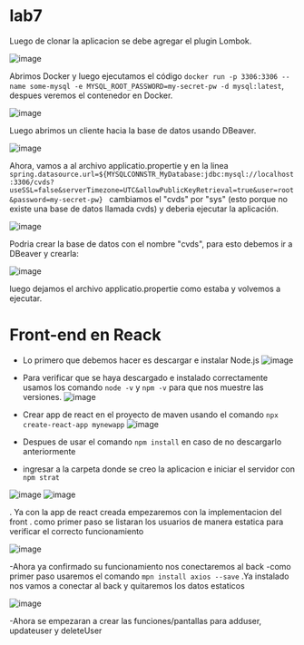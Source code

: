 # lab7

Luego de clonar la aplicacion se debe agregar el plugin Lombok.

![image](https://github.com/Mauricio-A-Monroy/lab7/assets/111905757/c6741201-3665-489f-be54-407ce089be16)

Abrimos Docker y luego ejecutamos el código `docker run -p 3306:3306 --name some-mysql -e MYSQL_ROOT_PASSWORD=my-secret-pw -d mysql:latest`, despues veremos el contenedor en Docker.

![image](https://github.com/Mauricio-A-Monroy/lab7/assets/111905757/b13e9021-a5cd-422a-8346-92c6c88bcfed)

Luego abrimos un cliente hacia la base de datos usando DBeaver.

![image](https://github.com/Mauricio-A-Monroy/lab7/assets/111905757/1c851ede-90a9-4d4b-91e2-a1873a086442)

Ahora, vamos a al archivo applicatio.propertie y en la linea `spring.datasource.url=${MYSQLCONNSTR_MyDatabase:jdbc:mysql://localhost:3306/cvds?useSSL=false&serverTimezone=UTC&allowPublicKeyRetrieval=true&user=root&password=my-secret-pw}
` cambiamos el "cvds" por "sys" (esto porque no existe una base de datos llamada cvds) y deberia ejecutar la aplicación.

![image](https://github.com/Mauricio-A-Monroy/lab7/assets/111905757/38f25f2d-62a3-4a4e-85b4-30e9eb7d3030)

Podria crear la base de datos con el nombre "cvds", para esto debemos ir a DBeaver y crearla:

![image](https://github.com/Mauricio-A-Monroy/lab7/assets/111905757/452720cb-6e51-485a-b481-5b6fb1130cd9)

luego dejamos el archivo applicatio.propertie como estaba y volvemos a ejecutar.

# Front-end en Reack
- Lo primero que debemos hacer es descargar e instalar Node.js
  ![image](https://github.com/Mauricio-A-Monroy/lab7/assets/111905757/a4cc5e19-7403-4d4f-b3eb-ff1a684899d3)
- Para verificar que se haya descargado e instalado correctamente usamos los comando `node -v` y `npm -v` para que nos muestre las versiones.
![image](https://github.com/Mauricio-A-Monroy/lab7/assets/111905757/58d55b77-2e96-4c02-8d98-8f1acf3281fd)
- Crear app de react en el proyecto de maven usando el comando `npx create-react-app mynewapp`
![image](https://github.com/Mauricio-A-Monroy/lab7/assets/111905757/10623b16-e9cd-40a7-aa09-759ceb5c0485)

- Despues de usar el comando `npm install` en caso de no descargarlo anteriormente
  
- ingresar a la carpeta donde se creo la aplicacion e iniciar el servidor con `npm strat`

![image](https://github.com/Mauricio-A-Monroy/lab7/assets/111905757/7c24a545-9078-493f-9efd-af1859db8ffb)
![image](https://github.com/Mauricio-A-Monroy/lab7/assets/111905757/ea1d6c96-d617-43e3-a948-fca73497ced2)

. Ya con la app de react creada empezaremos con la implementacion del front 
. como primer paso se listaran los usuarios de manera estatica para verificar el correcto funcionamiento 

![image](https://github.com/andreec2/cvds-lab7/assets/99145156/326fb9d1-bc18-4c05-a98d-496321e561b6)

-Ahora ya confirmado su funcionamiento nos conectaremos al back 
-como primer paso usaremos el comando `mpn install axios --save`
.Ya instalado nos vamos a conectar al back y quitaremos los datos estaticos

![image](https://github.com/andreec2/cvds-lab7/assets/99145156/d96e6bce-b1df-4793-904a-c8071403ffea)

-Ahora se empezaran a crear las funciones/pantallas para adduser, updateuser y deleteUser












